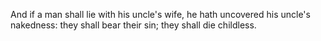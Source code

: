And if a man shall lie with his uncle's wife, he hath uncovered his uncle's nakedness: they shall bear their sin; they shall die childless.
